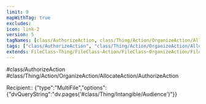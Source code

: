 ```yaml
---
limit: 9
mapWithTag: true
excludes:
icon: link-2
version: 5
tagNames: [class/AuthorizeAction, class/Thing/Action/OrganizeAction/AllocateAction/AuthorizeAction, schema-org/AuthorizeAction]
tags: ["class/AuthorizeAction", "class/Thing/Action/OrganizeAction/AllocateAction/AuthorizeAction"]
extends: FileClass~Thing/FileClass~Action/FileClass~OrganizeAction/FileClass~AllocateAction
---
```


#class/AuthorizeAction
#class/Thing/Action/OrganizeAction/AllocateAction/AuthorizeAction

Recipient:: {"type":"MultiFile","options":{"dvQueryString":"dv.pages('#class/Thing/Intangible/Audience')"}}
